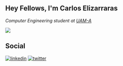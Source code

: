 ## Hey Fellows, I'm Carlos Elizarraras 
*Computer Engineering student at [UAM-A](https://www.uam.mx/)*

![](https://media.giphy.com/media/q0s0NVKnLk5WGvsLh3/giphy.gif)

## Social
[![linkedin](https://img.shields.io/badge/linkedin-0A66C2?style=for-the-badge&logo=linkedin&logoColor=white)](https://www.linkedin.com/in/carlos-elizarraras/)
[![twitter](https://img.shields.io/badge/twitter-1DA1F2?style=for-the-badge&logo=twitter&logoColor=white)](https://twitter.com/monchenberg)

